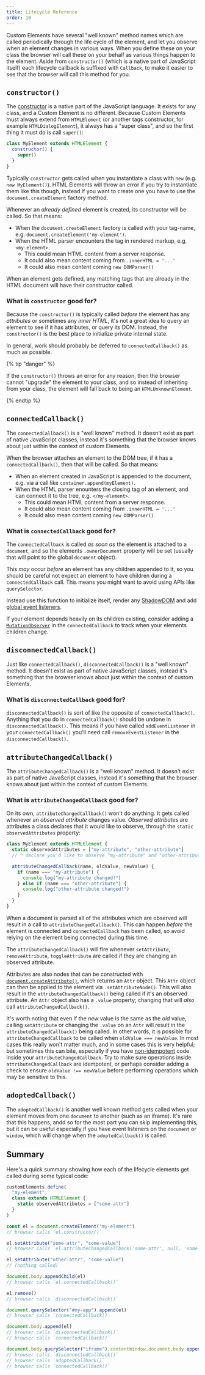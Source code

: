 ```yaml
---
title: Lifecycle Reference
order: 10
---
```


Custom Elements have several "well known" method names which are called periodically through the life cycle of the
element, and let you observe when an element changes in various ways. When you define these on your class the browser
will call these on your behalf as various things happen to the element. Aside from `constructor()` (which is a native
part of JavaScript itself) each lifecycle callback is suffixed with `Callback`, to make it easier to see that the
browser will call this method for you.

## `constructor()`

The [constructor][constructor] is a native part of the JavaScript language. It exists for any class, and a Custom
Element is no different. Because Custom Elements must always extend from `HTMLElement` (or another tags constructor, for
example `HTMLDialogElement`), it always has a "super class", and so the first thing it must do is call `super()`:

```js
class MyElement extends HTMLElement {
  constructor() {
    super()
  }
}
```

Typically `constructor` gets called when you instantiate a class with `new` (e.g. `new MyElement()`). HTML Elements will
throw an error if you try to instantiate them like this though, instead if you want to create one you have to use the
`document.createElement` factory method.

Whenever an _already defined_ element is created, its constructor will be called. So that means:

- When the `document.createElement` factory is called with your tag-name, e.g. `document.createElement('my-element')`.
- When the HTML parser encounters the tag in rendered markup, e.g. `<my-element>`.
  - This could mean HTML content from a server response.
  - It could also mean content coming from `.innerHTML = '...'`
  - It could also mean content coming `new DOMParser()`

When an element gets defined, any matching tags that are already in the HTML document will have their constructor
called.

### What is `constructor` good for?

Because the `constructor()` is typically called _before_ the element has any _attributes_ or sometimes any _inner HTML_,
it's not a great idea to query an element to see if it has attributes, or query its DOM. Instead, the `constructor()` is
the best place to initialize private internal state.

In general, work should probably be deferred to `connectedCallback()` as much as possible.

{% tip "danger" %}

If the `constructor()` throws an error for any reason, then the browser cannot "upgrade" the element to your class, and
so instead of inheriting from your class, the element will fall back to being an `HTMLUnknownElement`.

{% endtip %}

[constructor]: https://developer.mozilla.org/en-US/docs/Web/JavaScript/Reference/Classes/constructor

## `connectedCallback()`

The `connectedCallback()` is a "well known" method. It doesn't exist as part of native JavaScript classes, instead it's
something that the browser knows about just within the context of custom Elements.

When the browser attaches an element to the DOM tree, if it has a `connectedCallback()`, then that will be called. So
that means:

- When an element created in JavaScript is appended to the document, e.g. via a call like `container.append(myElement)`.
- When the HTML parser enounters the closing tag of an element, and can connect it to the tree, e.g. `</my-element>`.
  - This could mean HTML content from a server response.
  - It could also mean content coming from `.innerHTML = '...'`
  - It could also mean content coming `new DOMParser()`

### What is `connectedCallback` good for?

The `connectedCallback` is called _as soon as_ the element is attached to a `document`, and so the elements
`.ownerDocument` property will be set (usually that will point to the global `document` object).

This _may_ occur _before_ an element has any children appended to it, so you should be careful not expect an element to
have children during a `connectedCallback` call. This means you might want to avoid using APIs like `querySelector`.

Instead use this function to initialize itself, render any [ShadowDOM][shadowdom] and add [global event
listeners][events].

[shadowdom]: /learn/components/shadowdom
[events]: /learn/components/events

If your element depends heavily on its children existing, consider adding a
[`MutationObserver`](https://developer.mozilla.org/en-US/docs/Web/API/MutationObserver) in the `connectedCallback` to
track when your elements children change.

## `disconnectedCallback()`

Just like `connectedCallback()`, `disconnectedCallback()` is a "well known" method. It doesn't exist as part of native
JavaScript classes, instead it's something that the browser knows about just within the context of custom Elements.

### What is `disconnectedCallback` good for?

`disconnectedCallback()` is sort of like the opposite of `connectedCallback()`. Anything that you do in
`connectedCallback()` should be undone in `disconnectedCallback()`. This means if you have called `addEventListener` in
your `connectedCallback()` you'll need call `removeEventListener` in the `disconnectedCallback()`.

## `attributeChangedCallback()`

The `attributeChangedCallback()` is a "well known" method. It doesn't exist as part of native JavaScript classes,
instead it's something that the browser knows about just within the context of custom Elements.

### What is `attributeChangedCallback` good for?

On its own, `attributeChangedCallback()` won't do anything. It gets called whenever an _observed attribute_ changes
value. _Observed attributes_ are attributes a class declares that it would like to observe, through the
`static observedAttributes` property:

```js
class MyElement extends HTMLElement {
  static observedAttributes = ["my-attribute", "other-attribute"]
  // ^ declare you'd like to observe "my-attribute" and "other-attribute"

  attributeChangedCallback(name, oldValue, newValue) {
    if (name === "my-attribute") {
      console.log("my-attribute changed!")
    } else if (name === "other-attribute") {
      console.log("other-attribute changed!")
    }
  }
}
```

When a document is parsed all of the attributes which are observed will result in a call to
`attributeChangedCallback()`. This can happen _before_ the element is connected and `connectedCallback` has been called,
so avoid relying on the element being connected during this time.

The `attributeChangedCallback()` will fire whenever `setAttribute`, `removeAttribute`, `toggleAttribute` are called if
they are changing an observed attribute.

Attributes are also nodes that can be constructed with [`document.createAttribute()`][createattribute], which returns an
`Attr` object. This `Attr` object can then be applied to the element via `.setAttributeNode()`. This will also result in
the `attributeChangedCallback()` being called if it's an observed attribute. An `Attr` object also has a `.value`
property; changing that will _also_ call `attributeChangedCallback()`.

It's worth noting that even if the _new_ value is the same as the _old_ value, calling `setAttribute` or changing the
`.value` on an `Attr` will result in the `attributeChangedCallback()` being called. In other words, it is possible for
`attributeChangedCallback` to be called when `oldValue === newValue`. In most cases this really won't matter much, and
in some cases this is very helpful; but sometimes this can bite, especially if you have
[non-idempotent](https://en.wikipedia.org/wiki/Idempotence#Computer_science_examples) code inside your
`attributeChangedCallback`. Try to make sure operations inside `attributeChangedCallback` are idempotent, or perhaps
consider adding a check to ensure `oldValue !== newValue` before performing operations which may be sensitive to this.

[createattribute]: https://developer.mozilla.org/en-US/docs/Web/API/Document/createAttribute

## `adoptedCallback()`

The `adoptedCallback()` is another well known method gets called when your element moves from one `document` to another
(such as an iframe). It's rare that this happens, andd so for the most part you can skip implementing this, but it can
be useful especially if you have event listeners on the `document` or `window`, which will change when the
`adoptedCallback()` is called.

## Summary

Here's a quick summary showing how each of the lifecycle elements get called during some typical code:

```js
customElements.define(
  "my-element",
  class extends HTMLElement {
    static observedAttributes = ["some-attr"]
  }
)

const el = document.createElement("my-element")
// browser calls `el.constructor()`

el.setAttribute("some-attr", "some-value")
// browser calls `el.attributeChangedCallback('some-attr', null, 'some-value')`

el.setAttribute("other-attr", "some-value")
// (nothing called)

document.body.appendChild(el)
// browser calls `el.connectedCallback()`

el.remove()
// browser calls `disconnectedCallback()`

document.querySelector("#my-app").append(el)
// browser calls `connectedCallback()`

document.body.append(el)
// browser calls `disconnectedCallback()`
// browser calls `connectedCallback()`

document.body.querySelector("iframe").contentWindow.document.body.append(el)
// browser calls `disconnectedCallback()`
// browser calls `adoptedCallback()`
// browser calls `connectedCallback()`
```
